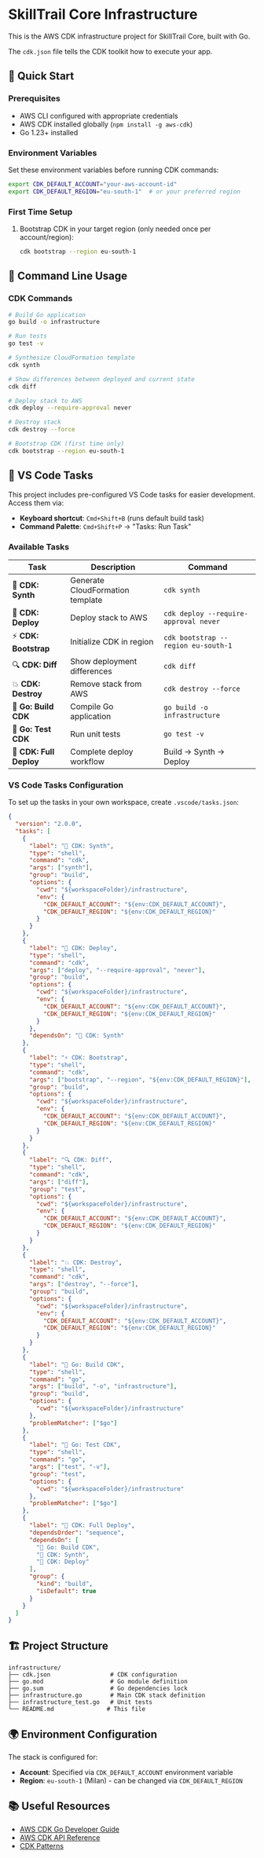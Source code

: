 # SkillTrail Core Infrastructure

This is the AWS CDK infrastructure project for SkillTrail Core, built with Go.

The `cdk.json` file tells the CDK toolkit how to execute your app.

## 🚀 Quick Start

### Prerequisites
- AWS CLI configured with appropriate credentials
- AWS CDK installed globally (`npm install -g aws-cdk`)
- Go 1.23+ installed

### Environment Variables
Set these environment variables before running CDK commands:
```bash
export CDK_DEFAULT_ACCOUNT="your-aws-account-id"
export CDK_DEFAULT_REGION="eu-south-1"  # or your preferred region
```

### First Time Setup
1. Bootstrap CDK in your target region (only needed once per account/region):
   ```bash
   cdk bootstrap --region eu-south-1
   ```

## 📝 Command Line Usage

### CDK Commands
```bash
# Build Go application
go build -o infrastructure

# Run tests
go test -v

# Synthesize CloudFormation template
cdk synth

# Show differences between deployed and current state
cdk diff

# Deploy stack to AWS
cdk deploy --require-approval never

# Destroy stack
cdk destroy --force

# Bootstrap CDK (first time only)
cdk bootstrap --region eu-south-1
```

## 🎯 VS Code Tasks

This project includes pre-configured VS Code tasks for easier development. Access them via:
- **Keyboard shortcut**: `Cmd+Shift+B` (runs default build task)
- **Command Palette**: `Cmd+Shift+P` → "Tasks: Run Task"

### Available Tasks

| Task | Description | Command |
|------|-------------|---------|
| 🔧 **CDK: Synth** | Generate CloudFormation template | `cdk synth` |
| 🚀 **CDK: Deploy** | Deploy stack to AWS | `cdk deploy --require-approval never` |
| ⚡ **CDK: Bootstrap** | Initialize CDK in region | `cdk bootstrap --region eu-south-1` |
| 🔍 **CDK: Diff** | Show deployment differences | `cdk diff` |
| 💥 **CDK: Destroy** | Remove stack from AWS | `cdk destroy --force` |
| 🔨 **Go: Build CDK** | Compile Go application | `go build -o infrastructure` |
| 🧪 **Go: Test CDK** | Run unit tests | `go test -v` |
| 🎯 **CDK: Full Deploy** | Complete deploy workflow | Build → Synth → Deploy |

### VS Code Tasks Configuration

To set up the tasks in your own workspace, create `.vscode/tasks.json`:

```json
{
  "version": "2.0.0",
  "tasks": [
    {
      "label": "🔧 CDK: Synth",
      "type": "shell",
      "command": "cdk",
      "args": ["synth"],
      "group": "build",
      "options": {
        "cwd": "${workspaceFolder}/infrastructure",
        "env": {
          "CDK_DEFAULT_ACCOUNT": "${env:CDK_DEFAULT_ACCOUNT}",
          "CDK_DEFAULT_REGION": "${env:CDK_DEFAULT_REGION}"
        }
      }
    },
    {
      "label": "🚀 CDK: Deploy",
      "type": "shell",
      "command": "cdk",
      "args": ["deploy", "--require-approval", "never"],
      "group": "build",
      "options": {
        "cwd": "${workspaceFolder}/infrastructure",
        "env": {
          "CDK_DEFAULT_ACCOUNT": "${env:CDK_DEFAULT_ACCOUNT}",
          "CDK_DEFAULT_REGION": "${env:CDK_DEFAULT_REGION}"
        }
      },
      "dependsOn": "🔧 CDK: Synth"
    },
    {
      "label": "⚡ CDK: Bootstrap",
      "type": "shell",
      "command": "cdk",
      "args": ["bootstrap", "--region", "${env:CDK_DEFAULT_REGION}"],
      "group": "build",
      "options": {
        "cwd": "${workspaceFolder}/infrastructure",
        "env": {
          "CDK_DEFAULT_ACCOUNT": "${env:CDK_DEFAULT_ACCOUNT}",
          "CDK_DEFAULT_REGION": "${env:CDK_DEFAULT_REGION}"
        }
      }
    },
    {
      "label": "🔍 CDK: Diff",
      "type": "shell",
      "command": "cdk",
      "args": ["diff"],
      "group": "test",
      "options": {
        "cwd": "${workspaceFolder}/infrastructure",
        "env": {
          "CDK_DEFAULT_ACCOUNT": "${env:CDK_DEFAULT_ACCOUNT}",
          "CDK_DEFAULT_REGION": "${env:CDK_DEFAULT_REGION}"
        }
      }
    },
    {
      "label": "💥 CDK: Destroy",
      "type": "shell",
      "command": "cdk",
      "args": ["destroy", "--force"],
      "group": "build",
      "options": {
        "cwd": "${workspaceFolder}/infrastructure",
        "env": {
          "CDK_DEFAULT_ACCOUNT": "${env:CDK_DEFAULT_ACCOUNT}",
          "CDK_DEFAULT_REGION": "${env:CDK_DEFAULT_REGION}"
        }
      }
    },
    {
      "label": "🔨 Go: Build CDK",
      "type": "shell",
      "command": "go",
      "args": ["build", "-o", "infrastructure"],
      "group": "build",
      "options": {
        "cwd": "${workspaceFolder}/infrastructure"
      },
      "problemMatcher": ["$go"]
    },
    {
      "label": "🧪 Go: Test CDK",
      "type": "shell",
      "command": "go",
      "args": ["test", "-v"],
      "group": "test",
      "options": {
        "cwd": "${workspaceFolder}/infrastructure"
      },
      "problemMatcher": ["$go"]
    },
    {
      "label": "🎯 CDK: Full Deploy",
      "dependsOrder": "sequence",
      "dependsOn": [
        "🔨 Go: Build CDK",
        "🔧 CDK: Synth",
        "🚀 CDK: Deploy"
      ],
      "group": {
        "kind": "build",
        "isDefault": true
      }
    }
  ]
}
```

## 🏗️ Project Structure

```
infrastructure/
├── cdk.json                 # CDK configuration
├── go.mod                   # Go module definition
├── go.sum                   # Go dependencies lock
├── infrastructure.go        # Main CDK stack definition
├── infrastructure_test.go   # Unit tests
└── README.md               # This file
```

## 🌍 Environment Configuration

The stack is configured for:
- **Account**: Specified via `CDK_DEFAULT_ACCOUNT` environment variable
- **Region**: `eu-south-1` (Milan) - can be changed via `CDK_DEFAULT_REGION`

## 📚 Useful Resources

- [AWS CDK Go Developer Guide](https://docs.aws.amazon.com/cdk/v2/guide/work-with-cdk-go.html)
- [AWS CDK API Reference](https://docs.aws.amazon.com/cdk/api/v2/go/)
- [CDK Patterns](https://cdkpatterns.com/)
